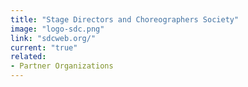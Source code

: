 ```yaml
---
title: "Stage Directors and Choreographers Society"
image: "logo-sdc.png"
link: "sdcweb.org/"
current: "true"
related:
- Partner Organizations
---
```


